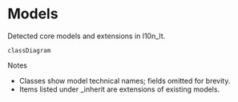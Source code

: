 # Models

Detected core models and extensions in l10n_lt.

```mermaid
classDiagram
```

Notes
- Classes show model technical names; fields omitted for brevity.
- Items listed under _inherit are extensions of existing models.

